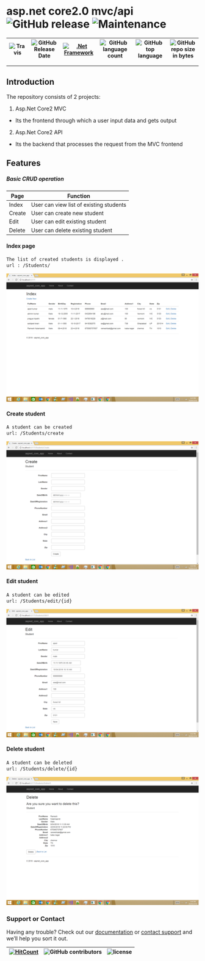 # asp.net core2.0 mvc/api ![GitHub release](https://img.shields.io/github/release/ajeetx/asp_net_core2.svg?style=for-the-badge) ![Maintenance](https://img.shields.io/maintenance/yes/2019.svg?style=for-the-badge)


![Travis](https://img.shields.io/travis/AJEETX/asp_net_core2.svg) |![GitHub Release Date](https://img.shields.io/github/release-date/ajeetx/asp_net_core2.svg)|[![.Net Framework](https://img.shields.io/badge/DotNet-2.0-blue.svg?style=plastic)](https://www.microsoft.com/en-au/download/details.aspx?id=1639) | ![GitHub language count](https://img.shields.io/github/languages/count/ajeetx/asp_net_core2.svg)| ![GitHub top language](https://img.shields.io/github/languages/top/ajeetx/asp_net_core2.svg) |![GitHub repo size in bytes](https://img.shields.io/github/repo-size/ajeetx/asp_net_core2.svg) 
| ---          | ---        | ---       | ---       |  --- | --- |



---------------------------------------

## Introduction 

The repository consists of 2 projects:
1) Asp.Net Core2 MVC 
- Its the frontend through which a user input data and gets output
2) Asp.Net Core2 API 
- Its the backend that processes the request from the MVC frontend

## Features

##### Basic CRUD operation

| Page | Function |
| --- | --- |
| Index | User can view list of existing students |
| Create |  User can create new student |
| Edit | User can edit existing student |
| Delete | User can delete existing student |

#### Index page
```
The list of created students is displayed .
url : /Students/ 
```
![display students](Screenshot/index.png)

#### Create student
```
A student can be created
url: /Students/create

```
![create student](Screenshot/create.png)

#### Edit student
```
A student can be edited
url: /Students/edit/{id}

```
![edit student](Screenshot/edit.png)

#### Delete student
```
A student can be deleted
url: /Students/delete/{id}

```
![delete student](Screenshot/delete.png)
### Support or Contact

Having any trouble? Check out our [documentation](https://github.com/AJEETX/asp_net_core2/blob/master/README.md) or [contact support](mailto:ajeetkumar@email.com) and we’ll help you sort it out.


[![HitCount](http://hits.dwyl.io/ajeetx/asp_net_core2/projects/1.svg)](http://hits.dwyl.io/ajeetx/asp_net_core2/projects/1) | ![GitHub contributors](https://img.shields.io/github/contributors/ajeetx/asp_net_core2.svg?style=plastic)|![license](https://img.shields.io/github/license/ajeetx/asp_net_core2.svg?style=plastic)|
 | --- | --- | ---|
